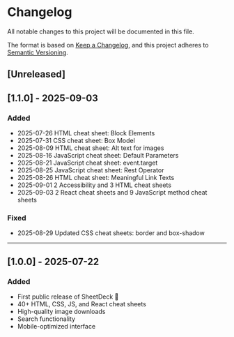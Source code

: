 # Changelog

All notable changes to this project will be documented in this file.

The format is based on [Keep a Changelog](https://keepachangelog.com/en/1.1.0/), and this project adheres to [Semantic Versioning](https://semver.org/spec/v2.0.0.html).

## [Unreleased]

## [1.1.0] - 2025-09-03

### Added

- 2025-07-26 HTML cheat sheet: Block Elements
- 2025-07-31 CSS cheat sheet: Box Model
- 2025-08-09 HTML cheat sheet: Alt text for images
- 2025-08-16 JavaScript cheat sheet: Default Parameters
- 2025-08-21 JavaScript cheat sheet: event.target
- 2025-08-25 JavaScript cheat sheet: Rest Operator
- 2025-08-26 HTML cheat sheet: Meaningful Link Texts
- 2025-09-01 2 Accessibility and 3 HTML cheat sheets
- 2025-09-03 2 React cheat sheets and 9 JavaScript method cheat sheets

### Fixed

- 2025-08-29 Updated CSS cheat sheets: border and box-shadow

---

## [1.0.0] - 2025-07-22

### Added

- First public release of SheetDeck 🎉
- 40+ HTML, CSS, JS, and React cheat sheets
- High-quality image downloads
- Search functionality
- Mobile-optimized interface
